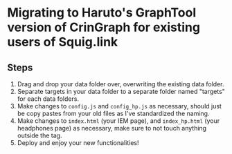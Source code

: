 # Migrating to Haruto's GraphTool version of CrinGraph for existing users of Squig.link

## Steps

1. Drag and drop your data folder over, overwriting the existing data folder.
2. Separate targets in your data folder to a separate folder named "targets" for each data folders.
3. Make changes to `config.js` and `config_hp.js` as necessary, should just be copy pastes from your old files as I've standardized the naming.
4. Make changes to `index.html` (your IEM page), and `index_hp.html` (your headphones page) as necessary, make sure to not touch anything outside the <head> tag.
5. Deploy and enjoy your new functionalities!